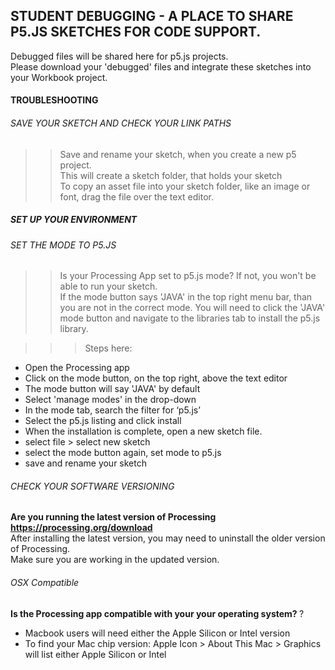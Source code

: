 ## STUDENT DEBUGGING - A PLACE TO SHARE P5.JS SKETCHES FOR CODE SUPPORT.
Debugged files will be shared here for p5.js projects.<br>
Please download your 'debugged' files and integrate these sketches into your Workbook project. <br>

#### TROUBLESHOOTING

###### SAVE YOUR SKETCH AND CHECK YOUR LINK PATHS
>> Save and rename your sketch, when you create a new p5 project. <br>
>> This will create a sketch folder, that holds your sketch <br>
>> To copy an asset file into your sketch folder, like an image or font, drag the file over the text editor. <br>

##### SET UP YOUR ENVIRONMENT

###### SET THE MODE TO P5.JS <br>
>> Is your Processing App set to p5.js mode? If not, you won't be able to run your sketch. <br>
>> If the mode button says 'JAVA' in the top right menu bar, than you are not in the correct mode. You will need to click the 'JAVA' mode button and navigate to the libraries tab to install the p5.js library. <br>

>>> Steps here: <br>
* Open the Processing app  <br>
* Click on the mode button, on the top right, above the text editor <br>
* The mode button will say  'JAVA' by default <br>
* Select 'manage modes' in the drop-down <br>
* In the mode tab,  search the filter for ‘p5.js’ <br>
* Select the p5.js listing and click install <br>
* When the installation is complete, open a new sketch file. <br>
* select file > select new sketch <br>
* select the mode button again, set mode to p5.js <br>
* save and rename your sketch <br>

###### CHECK YOUR SOFTWARE VERSIONING 
<strong> Are you running the latest version of Processing <https://processing.org/download> </strong><br>
After installing the latest version, you may need to uninstall the older version of Processing. <br>
Make sure you are working in the updated version. <br>

###### OSX Compatible 
<b> Is the Processing app compatible with your your operating system? </b>?<br>
* Macbook users will need either the Apple Silicon or Intel version <br>
* To find your Mac chip version: Apple Icon > About This Mac > Graphics will list either Apple Silicon or Intel <br>




